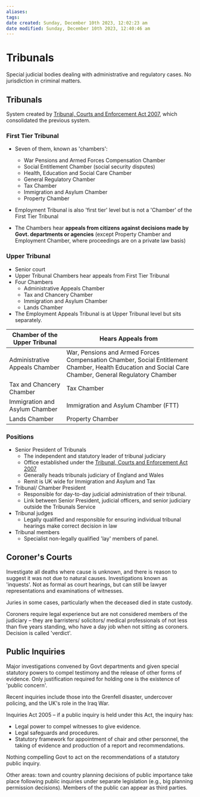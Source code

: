 ```yaml
---
aliases: 
tags: 
date created: Sunday, December 10th 2023, 12:02:23 am
date modified: Sunday, December 10th 2023, 12:40:46 am
---
```


# Tribunals

Special judicial bodies dealing with administrative and regulatory cases. No jurisdiction in criminal matters.

## Tribunals

System created by [Tribunal, Courts and Enforcement Act 2007](https://www.legislation.gov.uk/ukpga/2007/15/contents), which consolidated the previous system.

### First Tier Tribunal

- Seven of them, known as 'chambers':
	- War Pensions and Armed Forces Compensation Chamber
	- Social Entitlement Chamber (social security disputes)
	- Health, Education and Social Care Chamber
	- General Regulatory Chamber
	- Tax Chamber
	- Immigration and Asylum Chamber

	* Property Chamber

- Employment Tribunal is also 'first tier' level but is not a 'Chamber' of the First Tier Tribunal
- The Chambers hear **appeals from citizens against decisions made by Govt. departments or agencies** (except Property Chamber and Employment Chamber, where proceedings are on a private law basis)

### Upper Tribunal

- Senior court
- Upper Tribunal Chambers hear appeals from First Tier Tribunal
- Four Chambers
	- Administrative Appeals Chamber
	- Tax and Chancery Chamber
	- Immigration and Asylum Chamber
	- Lands Chamber
- The Employment Appeals Tribunal is at Upper Tribunal level but sits separately.

| Chamber of the Upper Tribunal  | Hears Appeals from                                                                                                                                    |
| ------------------------------ | ----------------------------------------------------------------------------------------------------------------------------------------------------- |
| Administrative Appeals Chamber | War, Pensions and Armed Forces Compensation Chamber, Social Entitlement Chamber, Health Education and Social Care Chamber, General Regulatory Chamber |
| Tax and Chancery Chamber       | Tax Chamber                                                                                                                                           |
| Immigration and Asylum Chamber | Immigration and Asylum Chamber (FTT)                                                                                                                  |
| Lands Chamber                  | Property Chamber                                                                                                                                                      |

### Positions

- Senior President of Tribunals
	- The independent and statutory leader of tribunal judiciary
	- Office established under the [Tribunal, Courts and Enforcement Act 2007](https://www.legislation.gov.uk/ukpga/2007/15/contents)
	- Generally heads tribunals judiciary of England and Wales
	- Remit is UK wide for Immigration and Asylum and Tax
- Tribunal/ Chamber President
	- Responsible for day-to-day judicial administration of their tribunal.
	- Link between Senior President, judicial officers, and senior judiciary outside the Tribunals Service
- Tribunal judges
	- Legally qualified and responsible for ensuring individual tribunal hearings make correct decision in law
- Tribunal members
	- Specialist non-legally qualified 'lay' members of panel.

## Coroner's Courts

Investigate all deaths where cause is unknown, and there is reason to suggest it was not due to natural causes. Investigations known as 'inquests'. Not as formal as court hearings, but can still be lawyer representations and examinations of witnesses.

Juries in some cases, particularly when the deceased died in state custody.

Coroners require legal experience but are not considered members of the judiciary – they are barristers/ solicitors/ medical professionals of not less than five years standing, who have a day job when not sitting as coroners. Decision is called 'verdict'.

## Public Inquiries

Major investigations convened by Govt departments and given special statutory powers to compel testimony and the release of other forms of evidence. Only justification required for holding one is the existence of 'public concern'.

Recent inquiries include those into the Grenfell disaster, undercover policing, and the UK's role in the Iraq War.

Inquiries Act 2005 – if a public inquiry is held under this Act, the inquiry has:

- Legal power to compel witnesses to give evidence.
- Legal safeguards and procedures.
- Statutory framework for appointment of chair and other personnel, the taking of evidence and production of a report and recommendations.

Nothing compelling Govt to act on the recommendations of a statutory public inquiry.

Other areas: town and country planning decisions of public importance take place following public inquiries under separate legislation (e.g., big planning permission decisions). Members of the public can appear as third parties.
